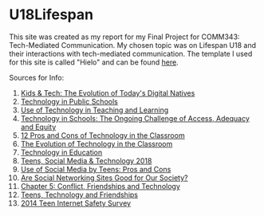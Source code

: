 # U18Lifespan


This site was created as my report for my Final Project for COMM343: Tech-Mediated Communication. My chosen topic was on Lifespan U18 and their interactions with tech-mediated communication. The template I used for this site is called "Hielo" and can be found <a href="https://templated.co">here</a>.

Sources for Info:
<ol>
<li><a href="http://influence-central.com/kids-tech-the-evolution-of-todays-digital-natives/">Kids & Tech: The Evolution of Today's Digital Natives</a></li>
<li><a href="https://www.publicschoolreview.com/blog/technology-in-public-schools">Technology in Public Schools</a></li>
<li><a href="https://www.ed.gov/oii-news/use-technology-teaching-and-learning">Use of Technology in Teaching and Learning</a></li>
<li><a href="http://www.nea.org/assets/docs/PB19_Technology08.pdf">Technology in Schools: The Ongoing Challenge of Access, Adequacy and Equity</a></li>
<li><a href="https://www.classcraft.com/blog/features/pros-and-cons-of-technology-in-the-classroom/">12 Pros and Cons of Technology in the Classroom</a></li>
<li><a href="https://online.purdue.edu/blog/evolution-technology-classroom">The Evolution of Technology in the Classroom</a></li>
<li><a href="https://www.edweek.org/ew/issues/technology-in-education/">Technology in Education</a></li>
<li><a href="https://www.pewresearch.org/internet/2018/05/31/teens-social-media-technology-2018/">Teens, Social Media & Technology 2018</a></li>
<li><a href="https://www.socialmediamagazine.org/use-of-social-media-by-teens-pros-cons/">Use of Social Media by Teens: Pros and Cons</a></li>
<li><a href="https://socialnetworking.procon.org/">Are Social Networking Sites Good for Our Society?</a></li>
<li><a href="https://www.pewresearch.org/internet/2015/08/06/chapter-5-conflict-friendships-and-technology/">Chapter 5: Conflict, Friendships and Technology</a></li>
<li><a href="https://www.pewresearch.org/internet/2015/08/06/teens-technology-and-friendships/">Teens, Technology and Friendships</a></li>
<li><a href="https://www.cox.com/content/dam/cox/aboutus/documents/tween-internet-safety-survey.pdf">2014 Teen Internet Safety Survey</a></li>

</ol>
